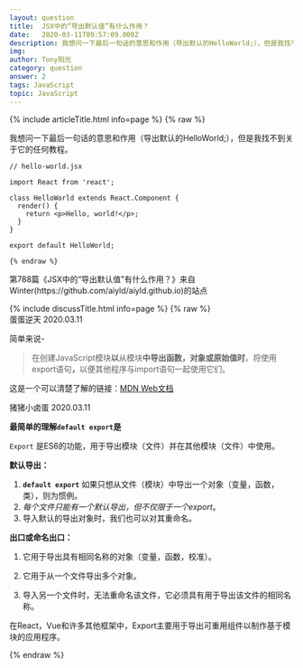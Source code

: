 ```yaml
---
layout: question
title:  JSX中的“导出默认值”有什么作用？
date:   2020-03-11T09:57:09.000Z
description: 我想问一下最后一句话的意思和作用（导出默认的HelloWorld;），但是我找不到关于它的任何教程。// hello-world.jsximpor...
img: 
author: Tony阳光
category: question
answer: 2
tags: JavaScript
topic: JavaScript
---
```

<div class="article-root">
  <div class="article">
    {% include articleTitle.html info=page %}
    {% raw %}
    <div class="article-content"><p><font style="vertical-align: inherit;"><font style="vertical-align: inherit;">我想问一下最后一句话的意思和作用（导出默认的HelloWorld;），但是我找不到关于它的任何教程。</font></font></p>

<pre><code>// hello-world.jsx<font></font>
<font></font>
import React from 'react';<font></font>
<font></font>
class HelloWorld extends React.Component {<font></font>
  render() {<font></font>
    return &lt;p&gt;Hello, world!&lt;/p&gt;;<font></font>
  }<font></font>
}<font></font>
<font></font>
export default HelloWorld;<font></font>
</code></pre></div>
    {% endraw %}
  </div>
  <p class="winter_mark">第788篇《JSX中的“导出默认值”有什么作用？》来自Winter(https://github.com/aiyld/aiyld.github.io)的站点</p>
  <div class="discuss-wrapper">
    {% include discussTitle.html info=page %}
    {% raw %}
    <div class="discuss-list">
    <div class="discuss-item">
        <div class="discuss-parent">
          <div class="discuss-meta">
            <span class="discuss-user">蛋蛋逆天</span>
            <span class="discuss-time">2020.03.11</span>
          </div>
          <div class="discuss-comment"><p><font style="vertical-align: inherit;"><font style="vertical-align: inherit;">简单来说-</font></font></p>

<blockquote>
  <p><font style="vertical-align: inherit;"><font style="vertical-align: inherit;">在创建JavaScript模块</font></font><strong><font style="vertical-align: inherit;"><font style="vertical-align: inherit;">以</font></font></strong><font style="vertical-align: inherit;"><font style="vertical-align: inherit;">从</font><font style="vertical-align: inherit;">模块</font><strong><font style="vertical-align: inherit;">中导出函数，对象或原始值时</font></strong><font style="vertical-align: inherit;">，将</font><font style="vertical-align: inherit;">使用export语句</font><strong><font style="vertical-align: inherit;">，</font></strong><font style="vertical-align: inherit;">以便其他程序与import语句一起使用它们。</font></font></p>
</blockquote>

<p><font style="vertical-align: inherit;"><font style="vertical-align: inherit;">这是一个可以清楚了解的链接：</font></font><a href="https://developer.mozilla.org/en-US/docs/web/javascript/reference/statements/export" rel="noreferrer"><font style="vertical-align: inherit;"><font style="vertical-align: inherit;">MDN Web文档</font></font></a></p></div>
        </div></div><div class="discuss-item">
        <div class="discuss-parent">
          <div class="discuss-meta">
            <span class="discuss-user">猪猪小卤蛋</span>
            <span class="discuss-time">2020.03.11</span>
          </div>
          <div class="discuss-comment"><p><strong><font style="vertical-align: inherit;"><font style="vertical-align: inherit;">最简单的理解</font></font><code>default export</code><font style="vertical-align: inherit;"><font style="vertical-align: inherit;">是</font></font></strong></p>

<p><code>Export</code><font style="vertical-align: inherit;"><font style="vertical-align: inherit;"> 是ES6的功能，用于导出模块（文件）并在其他模块（文件）中使用。</font></font></p>

<p><strong><font style="vertical-align: inherit;"><font style="vertical-align: inherit;">默认导出：</font></font></strong>  </p>

<ol>
<li><strong><code>default export</code></strong><font style="vertical-align: inherit;"><font style="vertical-align: inherit;"> 如果只想从文件（模块）中导出一个对象（变量，函数，类），则为惯例。</font></font></li>
<li><em><font style="vertical-align: inherit;"><font style="vertical-align: inherit;">每个文件只能有一个默认导出，但不仅限于一个export</font></font></em><font style="vertical-align: inherit;"><font style="vertical-align: inherit;">。</font></font></li>
<li><font style="vertical-align: inherit;"><font style="vertical-align: inherit;">导入默认的导出对象时，我们也可以对其重命名。</font></font></li>
</ol>

<p><strong><font style="vertical-align: inherit;"><font style="vertical-align: inherit;">出口或命名出口：</font></font></strong> </p>

<ol>
<li><p><font style="vertical-align: inherit;"><font style="vertical-align: inherit;">它用于导出具有相同名称的对象（变量，函数，校准）。</font></font></p></li>
<li><p><font style="vertical-align: inherit;"><font style="vertical-align: inherit;">它用于从一个文件导出多个对象。</font></font></p></li>
<li><p><font style="vertical-align: inherit;"><font style="vertical-align: inherit;">导入另一个文件时，无法重命名该文件，它必须具有用于导出该文件的相同名称。</font></font></p></li>
</ol>

<p><font style="vertical-align: inherit;"><font style="vertical-align: inherit;">在React，Vue和许多其他框架中，Export主要用于导出可重用组件以制作基于模块的应用程序。</font></font></p></div>
        </div></div>
    </div>
    {% endraw %}
  </div>
<div>
